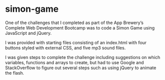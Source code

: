 # simon-game

One of the challenges that I completed as part of the App Brewery’s Complete Web Development Bootcamp was to code a Simon Game using JavaScript and jQuery. 

I was provided with starting files consisting of an index.html with four buttons styled with external CSS, and five mp3 sound files. 

I was given steps to complete the challenge including suggestions on which variables, functions and arrays to create, but had to use Google and StackOverflow to figure out several steps such as using jQuery to animate the flash. 
